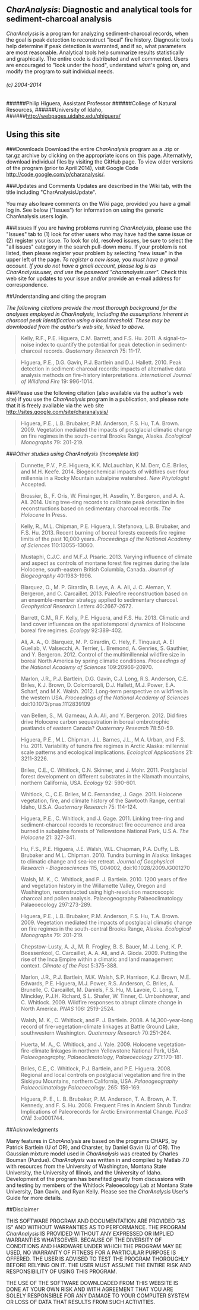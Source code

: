 ﻿## _CharAnalysis_: Diagnostic and analytical tools for sediment-charcoal analysis

_CharAnalysis_ is a program for analyzing sediment-charcoal records, when the goal is peak detection to reconstruct "local" fire history. Diagnostic tools help determine if peak detection is warranted, and if so, what parameters are most reasonable. Analytical tools help summarize results statistically and graphically. The entire code is distributed and well commented. Users are encouraged to "look under the hood", understand what's going on, and modify the program to suit individual needs.

###### (c) 2004-2014

######Philip Higuera, Assistant Professor
######College of Natural Resources,
######University of Idaho, 
######http://webpages.uidaho.edu/phiguera/ 

## Using this site 
###Downloads
Download the entire _CharAnalysis_ program as a .zip or tar.gz archive by clicking on the appropriate icons on this page. Alternativly, download individual files by visiting the GitHub page. To view older versions of the program (prior to April 2014), visit Google Code http://code.google.com/p/charanalysis/.

###Updates and Comments
Updates are described in the Wiki tab, with the title including "CharAnalysisUpdate".

You may also leave comments on the Wiki page, provided you have a gmail log in. See below ("Issues") for information on using the generic CharAnalysis.users login.

###Issues
If you are having problems running _CharAnalysis_, please use the "Issues" tab to (1) look for other users who may have had the same issue or (2) register your issue. To look for old, resolved issues, be sure to select the "all issues" category in the search pull-down menu. If your problem is not listed, then please register your problem by selecting "new issue" in the upper left of the page. _To register a new issue, you must have a gmail account. If you do not have a gmail account, please log is as CharAnalysis.user, and use the password "charanalysis.user"._ Check this web site for updates to your issue and/or provide an e-mail address for correspondence.


##Understanding and citing the program

*The following citations provide the most thorough background for the analyses employed in _CharAnalysis_, including the assumptions inherent in charcoal peak identification using a local threshold. These may be downloaded from the author's web site, linked to above.*

> Kelly, R.F., P.E. Higuera, C.M. Barrett, and F.S. Hu. 2011. A signal-to-noise index to quantify the potential for peak detection in sediment-charcoal records. _Quaternary Research_ 75: 11-17.

> Higuera, P.E., D.G. Gavin, P.J. Bartlein and D.J. Hallett. 2010. Peak detection in sediment-charcoal records: impacts of alternative data analysis methods on fire-history interpretations. _International Journal of Wildland Fire_ 19: 996-1014. 

###Please use the following citation (also available via the author's web site) if you use the _CharAnalysis_ program in a publication, and please note that it is freely available via the web site http://sites.google.com/site/charanalysis/ 

> Higuera, P.E., L.B. Brubaker, P.M. Anderson, F.S. Hu, T.A. Brown. 2009. Vegetation mediated the impacts of postglacial climatic change on fire regimes in the south-central Brooks  Range, Alaska. _Ecological Monographs_ 79: 201-219. 


###*Other studies using _CharAnalysis_ (incomplete list)*

> Dunnette, P.V., P.E. Higuera, K.K. McLauchlan, K.M. Derr, C.E. Briles, and M.H. Keefe. 2014. Biogeochemical impacts of wildfires over four millennia in a Rocky Mountain subalpine watershed. _New Phytologist_ Accepted.

> Brossier, B., F. Oris, W. Finsinger, H. Asselin, Y. Bergeron, and A. A. Ali. 2014. Using tree-ring records to calibrate peak detection in fire reconstructions based on sedimentary charcoal records. _The Holocene_ In Press.

> Kelly, R., M.L. Chipman, P.E. Higuera, I. Stefanova, L.B. Brubaker, and F.S. Hu. 2013. Recent burning of boreal forests exceeds fire regime limits of the past 10,000 years. _Proceedings of the National Academy of Sciences_ 110:13055-13060.

> Mustaphi, C.J.C. and M.F.J. Pisaric. 2013. Varying influence of climate and aspect as controls of montane forest fire regimes during the late Holocene, south-eastern British Columbia, Canada. _Journal of Biogeography_ 40:1983-1996.

> Blarquez, O., M. P. Girardin, B. Leys, A. A. Ali, J. C. Aleman, Y. Bergeron, and C. Carcaillet. 2013. Paleofire reconstruction based on an ensemble-member strategy applied to sedimentary charcoal. _Geophysical Research Letters_ 40:2667-2672.

> Barrett, C.M., R.F. Kelly, P.E. Higuera, and F.S. Hu. 2013. Climatic and land cover influences on the spatiotemporal dynamics of Holocene boreal fire regimes. _Ecology_ 92:389-402.

> Ali, A. A., O. Blarquez, M. P. Girardin, C. Hely, F. Tinquaut, A. El Guellab, V. Valsecchi, A. Terrier, L. Bremond, A. Genries, S. Gauthier, and Y. Bergeron. 2012. Control of the multimillennial wildfire size in boreal North America by spring climatic conditions. _Proceedings of the National Academy of Sciences_ 109:20966-20970.

> Marlon, J.R., P.J. Bartlein, D.G. Gavin, C.J. Long, R.S. Anderson, C.E. Briles, K.J. Brown, D. Colombaroli, D.J. Hallett, M.J. Power, E.A. Scharf, and M.K. Walsh. 2012. Long-term perspective on wildfires in the western USA. _Proceedings of the National Academy of Sciences_ doi:10.1073/pnas.1112839109 

> van Bellen, S., M. Garneau, A.A. Ali, and Y. Bergeron. 2012. Did fires drive Holocene carbon sequestration in boreal ombrotrophic peatlands of eastern Canada? _Quaternary Research_ 78:50-59.

> Higuera, P.E., M.L. Chipman, J.L. Barnes, J.L., M.A. Urban, and F.S. Hu. 2011. Variability of tundra fire regimes in Arctic Alaska: millennial scale patterns and ecological implications. _Ecological Applications_ 21: 3211-3226.
     
> Briles, C.E., C. Whitlock, C.N. Skinner, and J. Mohr. 2011. Postglacial forest development on different substrates in the Klamath mountains, northern California, USA. _Ecology_ 92: 590-601. 
     
> Whitlock, C., C.E. Briles, M.C. Fernandez, J. Gage. 2011. Holocene vegetation, fire, and climate history of the Sawtooth Range, central Idaho, U.S.A. _Quaternary Research_ 75: 114-124.
     
> Higuera, P.E., C. Whitlock, and J. Gage. 2011. Linking tree-ring and sediment-charcoal records to reconstruct fire occurrence and area burned in subalpine forests of Yellowstone National Park, U.S.A. _The Holocene_ 21: 327-341. 

> Hu, F.S., P.E. Higuera, J.E. Walsh, W.L. Chapman, P.A. Duffy, L.B. Brubaker and M.L. Chipman. 2010. Tundra burning in Alaska: linkages to climatic change and sea-ice retreat. _Journal of Geophysical Research - Biogeosciences_ 115, G04002, doi:10.1028/2009JG001270

> Walsh, M. K., C. Whitlock, and P. J. Bartlein. 2010. 1200 years of fire and vegetation history in the Willamette Valley, Oregon and Washington, reconstructed using high-resolution macroscopic charcoal and pollen analysis. Palaeogeography Palaeoclimatology Palaeoecology 297:273-289.

> Higuera, P.E., L.B. Brubaker, P.M. Anderson, F.S. Hu, T.A. Brown. 2009. Vegetation mediated the impacts of postglacial climatic change on fire regimes in the south-central Brooks  Range, Alaska. _Ecological Monographs_ 79: 201-219. 

> Chepstow-Lusty, A. J., M. R. Frogley, B. S. Bauer, M. J. Leng, K. P. Boessenkool, C. Carcaillet, A. A. Ali, and A. Gioda. 2009. Putting the rise of the Inca Empire within a climatic and land management context. _Climate of the Past_ 5:375-388.

> Marlon, J.R., P.J. Bartlein, M.K. Walsh, S.P. Harrison, K.J. Brown, M.E. Edwards, P.E. Higuera, M.J. Power, R.S. Anderson, C. Briles, A. Brunelle, C. Carcaillet, M. Daniels, F.S. Hu, M. Lavoie, C. Long, T. Minckley, P.J.H. Richard, S.L. Shafer, W. Tinner, C. Umbanhowar, and C. Whitlock. 2009. Wildfire responses to abrupt climate change in North America. _PNAS_ 106: 2519-2524. 

> Walsh, M. K., C. Whitlock, and P. J. Bartlein. 2008. A 14,300-year-long record of fire-vegetation-climate linkages at Battle Ground Lake, southwestern Washington. _Quaternary Research_ 70:251-264.

> Huerta, M. A., C. Whitlock, and J. Yale. 2009. Holocene vegetation-fire-climate linkages in northern Yellowstone National Park, USA. _Palaeogeography, Palaeoclimatology, Palaeoecology_ 271:170-181.

> Briles, C.E., C. Whitlock, P.J. Bartlein, and P.E. Higuera. 2008. Regional and local controls on postglacial vegetation and fire in the Siskiyou Mountains, northern California, USA. _Palaeogeography Palaeoclimatology Palaeoecology_. 265: 159-169. 

> Higuera, P. E., L. B. Brubaker, P. M. Anderson, T. A. Brown, A. T. Kennedy, and F. S. Hu. 2008. Frequent Fires in Ancient Shrub Tundra: Implications of Paleorecords for Arctic Environmental Change. _PLoS ONE_ 3:e0001744.


##Acknowledgments

Many features in _CharAnalysis_ are based on the programs CHAPS, by Patrick Bartlein (U of OR), and Charster, by Daniel Gavin (U of OR). The Gaussian mixture model used in _CharAnalysis_ was created by Charles Bouman (Purdue). _CharAnalysis_ was written in and compiled by Matlab 7.0 with resources from the University of Washington, Montana State University, the University of Illinois, and the University of Idaho. Development of the program has benefited greatly from discussions with and testing by members of the Whitlock Paleoecology Lab at Montana State University, Dan Gavin, and Ryan Kelly. Please see the _CharAnalysis_ User's Guide for more details.


##Disclaimer

THIS SOFTWARE PROGRAM AND DOCUMENTATION ARE PROVIDED “AS IS” AND WITHOUT WARRANTIES AS TO
PERFORMANCE. THE PROGRAM _CharAnalysis_ IS PROVIDED WITHOUT ANY EXPRESSED OR IMPLIED WARRANTIES WHATSOEVER. BECAUSE OF THE DIVERSITY OF CONDITIONS AND HARDWARE UNDER WHICH THE PROGRAM MAY BE USED, NO WARRANTY OF FITNESS FOR A PARTICULAR PURPOSE IS OFFERED. THE USER IS ADVISED TO TEST THE PROGRAM THOROUGHLY BEFORE RELYING ON IT. THE USER MUST ASSUME THE ENTIRE RISK AND RESPONSIBILITY OF USING THIS PROGRAM.

THE USE OF THE SOFTWARE DOWNLOADED FROM THIS WEBSITE IS DONE AT YOUR OWN RISK AND WITH AGREEMENT THAT YOU ARE SOLELY RESPONSIBLE FOR ANY DAMAGE TO YOUR COMPUTER SYSTEM OR LOSS OF DATA THAT RESULTS FROM SUCH ACTIVITIES.
